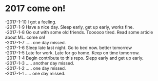 # 2017 come on!

-2017-1-10 I got a feeling.     
-2017-1-9  Have a nice day. Sleep early, get up early, works fine.   
-2017-1-8  Go out with some old friends. Toooooo tired. Read some article about ML. come on!     
-2017-1-7  ..... one day missed.   
-2017-1-6  Sleep late last night. Go to bed now. better tomorrow  
-2017-1-5  Late for work. Late for go home. Keep on time tomorrow.    
-2017-1-4  Begin contribute to this repo. Slepp early and get up early.   
-2017-1-3  ..... another day missed.     
-2017-1-2  ..... one day missed.     
-2017-1-1  ..... one day missed.     
